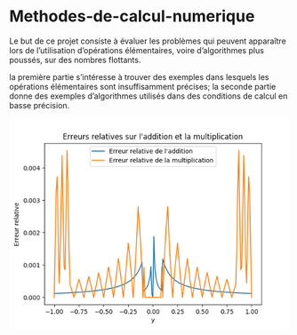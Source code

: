 # Methodes-de-calcul-numerique

Le but de ce projet consiste à évaluer les problèmes qui peuvent apparaître lors de l’utilisation d’opérations élémentaires, voire d’algorithmes plus poussés, sur des nombres flottants.

la première partie s’intéresse à trouver des exemples dans lesquels les opérations élémentaires sont insuffisamment précises;
la seconde partie donne des exemples d’algorithmes utilisés dans des conditions de calcul en basse précision.

![alt text](Figure_1.png)
